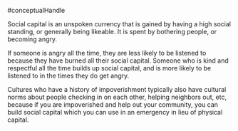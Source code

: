 #conceptualHandle

Social capital is an unspoken currency that is gained by having a high social standing, or generally being likeable. It is spent by bothering people, or becoming angry.

If someone is angry all the time, they are less likely to be listened to because they have burned all their social capital. Someone who is kind and respectful all the time builds up social capital, and is more likely to be listened to in the times they do get angry.

Cultures who have a history of impoverishment typically also have cultural norms about people checking in on each other, helping neighbors out, etc, because if you are impoverished and help out your community, you can build social capital which you can use in an emergency in lieu of physical capital.
